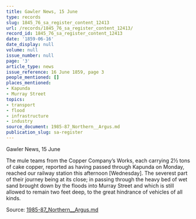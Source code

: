 ```yaml
---
title: Gawler News, 15 June
type: records
slug: 1845_76_sa_register_content_12413
url: /records/1845_76_sa_register_content_12413/
record_id: 1845_76_sa_register_content_12413
date: '1859-06-16'
date_display: null
volume: null
issue_number: null
page: '3'
article_type: news
issue_reference: 16 June 1859, page 3
people_mentioned: []
places_mentioned:
- Kapunda
- Murray Street
topics:
- transport
- flood
- infrastructure
- industry
source_document: 1985-87_Northern__Argus.md
publication_slug: sa-register
---
```


Gawler News, 15 June

The mule teams from the Copper Company’s Works, each carrying 2½ tons of cake copper, reported as having passed through Kapunda on Monday, reached our railway station this afternoon [Wednesday].  The severest part of their journey being at its close; in passing through the heavy bed of wet sand brought down by the floods into Murray Street and which is still allowed to remain two feet deep, to the great hindrance of vehicles of all kinds.

Source: [1985-87_Northern__Argus.md](/downloads/markdown/1985-87_Northern__Argus.md)
